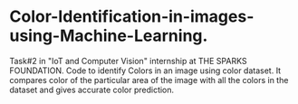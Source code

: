 # Color-Identification-in-images-using-Machine-Learning.
Task#2 in "IoT and Computer Vision" internship at THE SPARKS FOUNDATION. Code to identify Colors in an image using color dataset. It compares color of the particular area of the image with all the colors in the dataset and gives accurate color prediction. 
